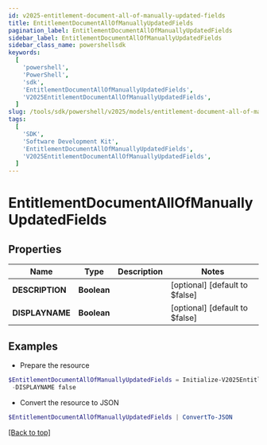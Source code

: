 ```yaml
---
id: v2025-entitlement-document-all-of-manually-updated-fields
title: EntitlementDocumentAllOfManuallyUpdatedFields
pagination_label: EntitlementDocumentAllOfManuallyUpdatedFields
sidebar_label: EntitlementDocumentAllOfManuallyUpdatedFields
sidebar_class_name: powershellsdk
keywords:
  [
    'powershell',
    'PowerShell',
    'sdk',
    'EntitlementDocumentAllOfManuallyUpdatedFields',
    'V2025EntitlementDocumentAllOfManuallyUpdatedFields',
  ]
slug: /tools/sdk/powershell/v2025/models/entitlement-document-all-of-manually-updated-fields
tags:
  [
    'SDK',
    'Software Development Kit',
    'EntitlementDocumentAllOfManuallyUpdatedFields',
    'V2025EntitlementDocumentAllOfManuallyUpdatedFields',
  ]
---
```


# EntitlementDocumentAllOfManuallyUpdatedFields

## Properties

| Name            | Type        | Description | Notes                          |
| --------------- | ----------- | ----------- | ------------------------------ |
| **DESCRIPTION** | **Boolean** |             | [optional] [default to $false] |
| **DISPLAYNAME** | **Boolean** |             | [optional] [default to $false] |

## Examples

- Prepare the resource

```powershell
$EntitlementDocumentAllOfManuallyUpdatedFields = Initialize-V2025EntitlementDocumentAllOfManuallyUpdatedFields  -DESCRIPTION false `
 -DISPLAYNAME false
```

- Convert the resource to JSON

```powershell
$EntitlementDocumentAllOfManuallyUpdatedFields | ConvertTo-JSON
```

[[Back to top]](#)
